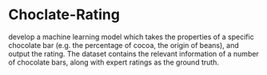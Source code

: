 # Choclate-Rating
develop a machine learning model which takes the properties of a specific chocolate bar (e.g. the percentage of cocoa, the origin of beans), and output the rating. The dataset contains the relevant information of a number of chocolate bars, along with expert ratings as the ground truth.
